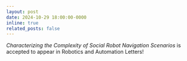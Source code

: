 ```yaml
---
layout: post
date: 2024-10-29 18:00:00-0000
inline: true
related_posts: false
---
```


<i>Characterizing the Complexity of Social Robot Navigation Scenarios</i> is accepted to appear in Robotics and Automation Letters!
